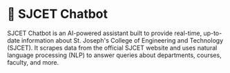 
# 🤖 SJCET Chatbot

SJCET Chatbot is an AI-powered assistant built to provide real-time, up-to-date information about St. Joseph's College of Engineering and Technology (SJCET). It scrapes data from the official SJCET website and uses natural language processing (NLP) to answer queries about departments, courses, faculty, and more.
